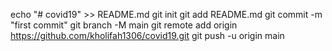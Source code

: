 echo "# covid19" >> README.md
git init
git add README.md
git commit -m "first commit"
git branch -M main
git remote add origin https://github.com/kholifah1306/covid19.git
git push -u origin main

